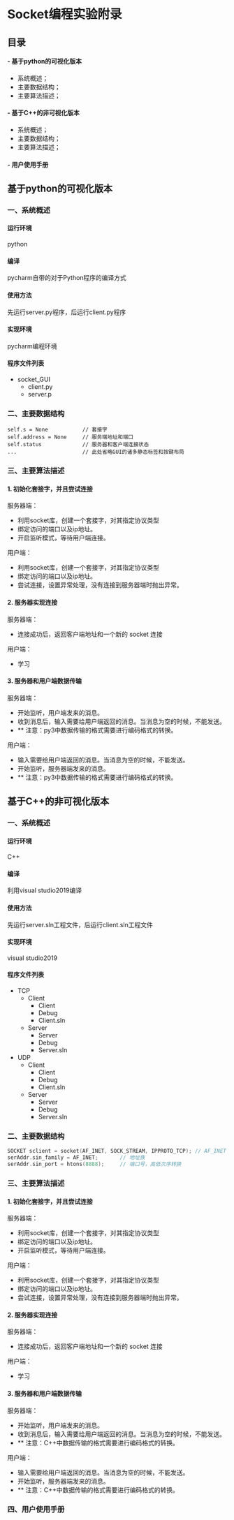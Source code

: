 # Socket编程实验附录
## 目录
#### - 基于python的可视化版本
- 系统概述；
- 主要数据结构；
- 主要算法描述； 
#### - 基于C++的非可视化版本
- 系统概述；
- 主要数据结构；
- 主要算法描述； 
#### - 用户使用手册

## 基于python的可视化版本
### 一、系统概述
#### 运行环境
python
#### 编译
pycharm自带的对于Python程序的编译方式
#### 使用方法
先运行server.py程序，后运行client.py程序
#### 实现环境
pycharm编程环境
#### 程序文件列表
- socket_GUI
  - client.py
  - server.p
### 二、主要数据结构
```
self.s = None           // 套接字
self.address = None     // 服务端地址和端口
self.status             // 服务器和客户端连接状态
...                     // 此处省略GUI的诸多静态标签和按键布局
```
### 三、主要算法描述 
#### 1. 初始化套接字，并且尝试连接
服务器端：
  - 利用socket库，创建一个套接字，对其指定协议类型
  - 绑定访问的端口以及ip地址。
  - 开启监听模式，等待用户端连接。

用户端：
  - 利用socket库，创建一个套接字，对其指定协议类型
  - 绑定访问的端口以及ip地址。
  - 尝试连接，设置异常处理，没有连接到服务器端时抛出异常。

#### 2. 服务器实现连接
服务器端：
- 连接成功后，返回客户端地址和一个新的 socket 连接

用户端：
- 学习

#### 3. 服务器和用户端数据传输
服务器端：
- 开始监听，用户端发来的消息。
- 收到消息后，输入需要给用户端返回的消息。当消息为空的时候，不能发送。
- ** 注意：py3中数据传输的格式需要进行编码格式的转换。

用户端：
- 输入需要给用户端返回的消息。当消息为空的时候，不能发送。
- 开始监听，服务器端发来的消息。
- ** 注意：py3中数据传输的格式需要进行编码格式的转换。

## 基于C++的非可视化版本
### 一、系统概述
#### 运行环境
C++
#### 编译
利用visual studio2019编译
#### 使用方法
先运行server.sln工程文件，后运行client.sln工程文件
#### 实现环境
visual studio2019
#### 程序文件列表
- TCP
  - Client
    - Client
    - Debug
    - Client.sln
  - Server
    - Server
    - Debug
    - Server.sln
- UDP
  - Client
    - Client
    - Debug
    - Client.sln
  - Server
    - Server
    - Debug
    - Server.sln

### 二、主要数据结构
``` C++
SOCKET sclient = socket(AF_INET, SOCK_STREAM, IPPROTO_TCP); // AF_INET :ipv4, SOCK_STREAM: socket类型, IPPROTO_TCP: TCP协议
serAddr.sin_family = AF_INET;		// 地址族
serAddr.sin_port = htons(8888);		// 端口号，高低次序转换
```
### 三、主要算法描述 
#### 1. 初始化套接字，并且尝试连接
服务器端：
  - 利用socket库，创建一个套接字，对其指定协议类型
  - 绑定访问的端口以及ip地址。
  - 开启监听模式，等待用户端连接。

用户端：
  - 利用socket库，创建一个套接字，对其指定协议类型
  - 绑定访问的端口以及ip地址。
  - 尝试连接，设置异常处理，没有连接到服务器端时抛出异常。

#### 2. 服务器实现连接
服务器端：
- 连接成功后，返回客户端地址和一个新的 socket 连接

用户端：
- 学习

#### 3. 服务器和用户端数据传输
服务器端：
- 开始监听，用户端发来的消息。
- 收到消息后，输入需要给用户端返回的消息。当消息为空的时候，不能发送。
- ** 注意：C++中数据传输的格式需要进行编码格式的转换。

用户端：
- 输入需要给用户端返回的消息。当消息为空的时候，不能发送。
- 开始监听，服务器端发来的消息。
- ** 注意：C++中数据传输的格式需要进行编码格式的转换。

### 四、用户使用手册
